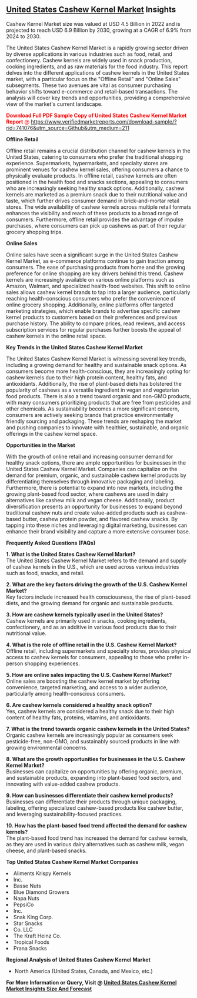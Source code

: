 <h2><a href="https://www.verifiedmarketreports.com/download-sample/?rid=741076&amp;utm_source=Github&amp;utm_medium=211" target="_blank">United States Cashew Kernel Market</a> Insights</h2><p>Cashew Kernel Market size was valued at USD 4.5 Billion in 2022 and is projected to reach USD 6.9 Billion by 2030, growing at a CAGR of 6.9% from 2024 to 2030.</p><p><p>The United States Cashew Kernel Market is a rapidly growing sector driven by diverse applications in various industries such as food, retail, and confectionery. Cashew kernels are widely used in snack production, cooking ingredients, and as raw materials for the food industry. This report delves into the different applications of cashew kernels in the United States market, with a particular focus on the "Offline Retail" and "Online Sales" subsegments. These two avenues are vital as consumer purchasing behavior shifts toward e-commerce and retail-based transactions. The analysis will cover key trends and opportunities, providing a comprehensive view of the market's current landscape. <p><span class=""><span style="color: #ff0000;"><strong>Download Full PDF Sample Copy of United States Cashew Kernel Market Report</strong> @ </span><a href="https://www.verifiedmarketreports.com/download-sample/?rid=741076&amp;utm_source=Github&amp;utm_medium=211" target="_blank">https://www.verifiedmarketreports.com/download-sample/?rid=741076&amp;utm_source=Github&amp;utm_medium=211</a></span></p></p><p><strong>Offline Retail</strong></p><p>Offline retail remains a crucial distribution channel for cashew kernels in the United States, catering to consumers who prefer the traditional shopping experience. Supermarkets, hypermarkets, and specialty stores are prominent venues for cashew kernel sales, offering consumers a chance to physically evaluate products. In offline retail, cashew kernels are often positioned in the health food and snacks sections, appealing to consumers who are increasingly seeking healthy snack options. Additionally, cashew kernels are marketed as a premium snack due to their nutritional value and taste, which further drives consumer demand in brick-and-mortar retail stores. The wide availability of cashew kernels across multiple retail formats enhances the visibility and reach of these products to a broad range of consumers. Furthermore, offline retail provides the advantage of impulse purchases, where consumers can pick up cashews as part of their regular grocery shopping trips.</p><p><strong>Online Sales</strong></p><p>Online sales have seen a significant surge in the United States Cashew Kernel Market, as e-commerce platforms continue to gain traction among consumers. The ease of purchasing products from home and the growing preference for online shopping are key drivers behind this trend. Cashew kernels are increasingly available on various online platforms such as Amazon, Walmart, and specialized health-food websites. This shift to online sales allows cashew kernel brands to tap into a larger audience, particularly reaching health-conscious consumers who prefer the convenience of online grocery shopping. Additionally, online platforms offer targeted marketing strategies, which enable brands to advertise specific cashew kernel products to customers based on their preferences and previous purchase history. The ability to compare prices, read reviews, and access subscription services for regular purchases further boosts the appeal of cashew kernels in the online retail space.</p><p><strong>Key Trends in the United States Cashew Kernel Market</strong></p><p>The United States Cashew Kernel Market is witnessing several key trends, including a growing demand for healthy and sustainable snack options. As consumers become more health-conscious, they are increasingly opting for cashew kernels due to their high protein content, healthy fats, and antioxidants. Additionally, the rise of plant-based diets has bolstered the popularity of cashews as a versatile ingredient in vegan and vegetarian food products. There is also a trend toward organic and non-GMO products, with many consumers prioritizing products that are free from pesticides and other chemicals. As sustainability becomes a more significant concern, consumers are actively seeking brands that practice environmentally friendly sourcing and packaging. These trends are reshaping the market and pushing companies to innovate with healthier, sustainable, and organic offerings in the cashew kernel space.</p><p><strong>Opportunities in the Market</strong></p><p>With the growth of online retail and increasing consumer demand for healthy snack options, there are ample opportunities for businesses in the United States Cashew Kernel Market. Companies can capitalize on the demand for premium, organic, and sustainable cashew kernel products by differentiating themselves through innovative packaging and labeling. Furthermore, there is potential to expand into new markets, including the growing plant-based food sector, where cashews are used in dairy alternatives like cashew milk and vegan cheese. Additionally, product diversification presents an opportunity for businesses to expand beyond traditional cashew nuts and create value-added products such as cashew-based butter, cashew protein powder, and flavored cashew snacks. By tapping into these niches and leveraging digital marketing, businesses can enhance their brand visibility and capture a more extensive consumer base.</p><p><strong>Frequently Asked Questions (FAQs)</strong></p><p><strong>1. What is the United States Cashew Kernel Market?</strong><br>The United States Cashew Kernel Market refers to the demand and supply of cashew kernels in the U.S., which are used across various industries such as food, snacks, and retail.</p><p><strong>2. What are the key factors driving the growth of the U.S. Cashew Kernel Market?</strong><br>Key factors include increased health consciousness, the rise of plant-based diets, and the growing demand for organic and sustainable products.</p><p><strong>3. How are cashew kernels typically used in the United States?</strong><br>Cashew kernels are primarily used in snacks, cooking ingredients, confectionery, and as an additive in various food products due to their nutritional value.</p><p><strong>4. What is the role of offline retail in the U.S. Cashew Kernel Market?</strong><br>Offline retail, including supermarkets and specialty stores, provides physical access to cashew kernels for consumers, appealing to those who prefer in-person shopping experiences.</p><p><strong>5. How are online sales impacting the U.S. Cashew Kernel Market?</strong><br>Online sales are boosting the cashew kernel market by offering convenience, targeted marketing, and access to a wider audience, particularly among health-conscious consumers.</p><p><strong>6. Are cashew kernels considered a healthy snack option?</strong><br>Yes, cashew kernels are considered a healthy snack due to their high content of healthy fats, proteins, vitamins, and antioxidants.</p><p><strong>7. What is the trend towards organic cashew kernels in the United States?</strong><br>Organic cashew kernels are increasingly popular as consumers seek pesticide-free, non-GMO, and sustainably sourced products in line with growing environmental concerns.</p><p><strong>8. What are the growth opportunities for businesses in the U.S. Cashew Kernel Market?</strong><br>Businesses can capitalize on opportunities by offering organic, premium, and sustainable products, expanding into plant-based food sectors, and innovating with value-added cashew products.</p><p><strong>9. How can businesses differentiate their cashew kernel products?</strong><br>Businesses can differentiate their products through unique packaging, labeling, offering specialized cashew-based products like cashew butter, and leveraging sustainability-focused practices.</p><p><strong>10. How has the plant-based food trend affected the demand for cashew kernels?</strong><br>The plant-based food trend has increased the demand for cashew kernels, as they are used in various dairy alternatives such as cashew milk, vegan cheese, and plant-based snacks.</p></p><p><strong>Top United States Cashew Kernel Market Companies</strong></p><div data-test-id=""><p><li>Aliments Krispy Kernels</li><li> Inc.</li><li> Basse Nuts</li><li> Blue Diamond Growers</li><li> Napa Nuts</li><li> PepsiCo</li><li> Inc.</li><li> Snak King Corp.</li><li> Star Snacks</li><li> Co. LLC</li><li> The Kraft Heinz Co.</li><li> Tropical Foods</li><li> Prana Snacks</li></p><div><strong>Regional Analysis of&nbsp;United States Cashew Kernel Market</strong></div><ul><li dir="ltr"><p dir="ltr">North America&nbsp;(United States, Canada, and Mexico, etc.)</p></li></ul><p><strong>For More Information or Query, Visit @&nbsp;</strong><strong><a href="https://www.verifiedmarketreports.com/product/cashew-kernel-market/?utm_source=Github&amp;utm_medium=211" target="_blank">United States Cashew Kernel Market Insights Size And Forecast</a></strong></p></div>
